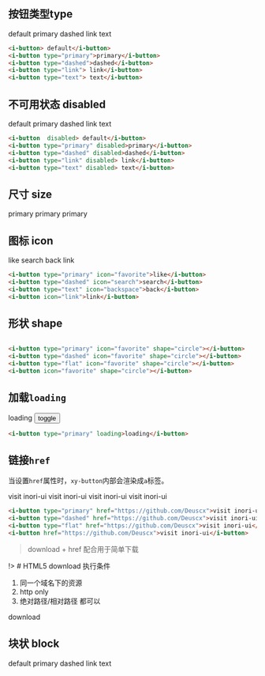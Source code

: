 

<my-element></my-element>

## 按钮类型type
<i-button> default</i-button>
<i-button type="primary">primary</i-button>
<i-button type="dashed">dashed</i-button>
<i-button type="link"> link</i-button>
<i-button type="text"> text</i-button>
```html
<i-button> default</i-button>
<i-button type="primary">primary</i-button>
<i-button type="dashed">dashed</i-button>
<i-button type="link"> link</i-button>
<i-button type="text"> text</i-button>
```
## 不可用状态 disabled
<i-button  disabled> default</i-button>
<i-button type="primary" disabled>primary</i-button>
<i-button type="dashed" disabled>dashed</i-button>
<i-button type="link" disabled> link</i-button>
<i-button type="text" disabled> text</i-button>

```html
<i-button  disabled> default</i-button>
<i-button type="primary" disabled>primary</i-button>
<i-button type="dashed" disabled>dashed</i-button>
<i-button type="link" disabled> link</i-button>
<i-button type="text" disabled> text</i-button>
```

## 尺寸 size
<i-button type="primary">primary</i-button>
<i-button type="primary" size="large">primary</i-button>
<i-button type="primary" size="small">primary</i-button>

## 图标 icon
<i-button type="primary" icon="favorite">like</i-button>
<i-button type="dashed" icon="search">search</i-button>
<i-button type="text" icon="backspace">back</i-button>
<i-button icon="link">link</i-button>
```html
<i-button type="primary" icon="favorite">like</i-button>
<i-button type="dashed" icon="search">search</i-button>
<i-button type="text" icon="backspace">back</i-button>
<i-button icon="link">link</i-button>
```

## 形状 shape

<i-button type="primary" icon="favorite" shape="circle"></i-button>
<i-button type="dashed" icon="favorite" shape="circle"></i-button>
<i-button type="flat" icon="favorite" shape="circle"></i-button>
<i-button icon="favorite" shape="circle"></i-button>

```html

<i-button type="primary" icon="favorite" shape="circle"></i-button>
<i-button type="dashed" icon="favorite" shape="circle"></i-button>
<i-button type="flat" icon="favorite" shape="circle"></i-button>
<i-button icon="favorite" shape="circle"></i-button>
```

## 加载`loading`


<i-button type="primary" loading>loading</i-button>
<button onclick="this.previousElementSibling.toggleAttribute('loading');">toggle</button>
```html
<i-button type="primary" loading>loading</i-button>
```

## 链接`href`

当设置`href`属性时，`xy-button`内部会渲染成`a`标签。

<i-button type="primary" href="https://github.com/Deuscx">visit inori-ui</i-button>
<i-button type="dashed" href="https://github.com/Deuscx">visit inori-ui</i-button>
<i-button type="flat" href="https://github.com/Deuscx">visit inori-ui</i-button>
<i-button href="https://github.com/Deuscx">visit inori-ui</i-button>
```html
<i-button type="primary" href="https://github.com/Deuscx">visit inori-ui</i-button>
<i-button type="dashed" href="https://github.com/Deuscx">visit inori-ui</i-button>
<i-button type="flat" href="https://github.com/Deuscx">visit inori-ui</i-button>
<i-button href="https://github.com/Deuscx">visit inori-ui</i-button>
```
> download + href 配合用于简单下载


!> # HTML5 download 执行条件
 1. 同一个域名下的资源
 2. http only
 3. 绝对路径/相对路径 都可以


<i-button href="/asset/1.jpg" download="/img/girl">download</i-button>
## 块状 block
<i-button  block> default</i-button>
<i-button type="primary" block>primary</i-button>
<i-button type="dashed" block>dashed</i-button>
<i-button type="link" block> link</i-button>
<i-button type="text" block> text</i-button>
